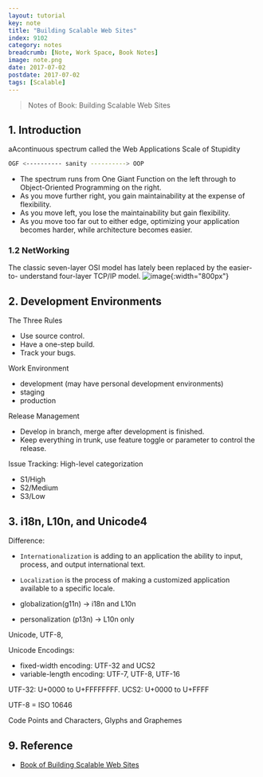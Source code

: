 ```yaml
---
layout: tutorial
key: note
title: "Building Scalable Web Sites"
index: 9102
category: notes
breadcrumb: [Note, Work Space, Book Notes]
image: note.png
date: 2017-07-02
postdate: 2017-07-02
tags: [Scalable]
---
```


> Notes of Book: Building Scalable Web Sites

## 1. Introduction
aAcontinuous spectrum called the Web Applications Scale of Stupidity
```sh
OGF <---------- sanity ----------> OOP
```
* The spectrum runs from One Giant Function on the left through to Object-Oriented Programming on the right.
* As you move further right, you gain maintainability at the expense of flexibility.
* As you move left, you lose the maintainability but gain flexibility.
* As you move too far out to either edge, optimizing your application becomes harder, while architecture becomes easier.

### 1.2 NetWorking
The classic seven-layer OSI model has lately been replaced by the easier-to- understand four-layer TCP/IP model.
![image](/public/images/note/building-scalable-web-sites/tcpip_model.png){:width="800px"}  

## 2. Development Environments
The Three Rules
* Use source control.
* Have a one-step build.
* Track your bugs.

Work Environment
* development (may have personal development environments)
* staging
* production

Release Management
* Develop in branch, merge after development is finished.
* Keep everything in trunk, use feature toggle or parameter to control the release.

Issue Tracking: High-level categorization
* S1/High
* S2/Medium
* S3/Low

## 3. i18n, L10n, and Unicode4
Difference:
* `Internationalization` is adding to an application the ability to input, process, and output international text.
* `Localization` is the process of making a customized application available to a specific locale.

* globalization(g11n) -> i18n and L10n
* personalization (p13n) -> L10n only

Unicode, UTF-8,

Unicode Encodings:
* fixed-width encoding: UTF-32 and UCS2
* variable-length encoding: UTF-7, UTF-8, UTF-16

UTF-32: U+0000 to U+FFFFFFFF.
UCS2: U+0000 to U+FFFF

UTF-8 = ISO 10646


Code Points and Characters, Glyphs and Graphemes



## 9. Reference
* [Book of Building Scalable Web Sites](https://www.amazon.com/Building-Scalable-Web-Sites-Applications/dp/0596102356)
